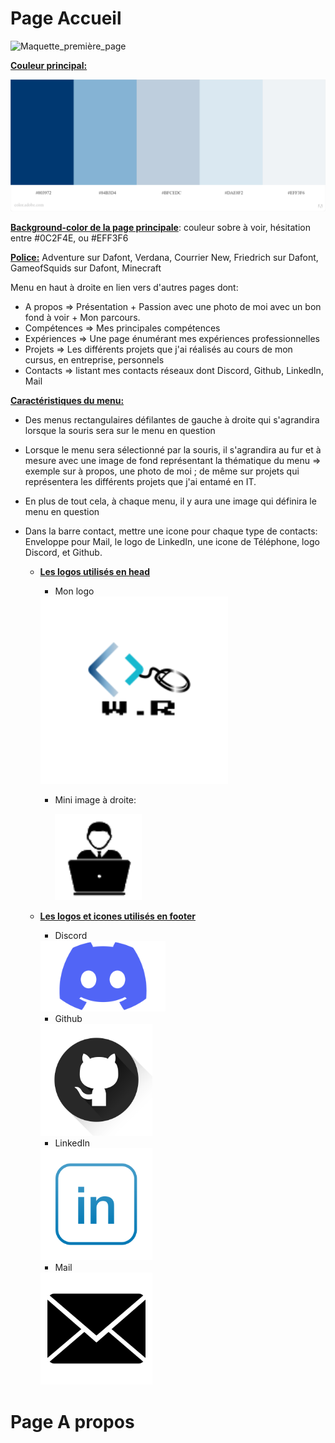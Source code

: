 # Page Accueil

![Maquette_première_page](./Maquettes/Maquette_première_page.png)

**<u>Couleur principal:</u>** 

![palettes_couleurs](./Maquettes/palettes_couleurs.jpeg)

<u>**Background-color de la page principale**</u>: couleur sobre à voir, hésitation entre #0C2F4E, ou #EFF3F6

**<u>Police:</u>** Adventure sur Dafont, Verdana, Courrier New, Friedrich sur Dafont, GameofSquids sur Dafont, Minecraft

Menu en haut à droite en lien vers d'autres pages dont:

- A propos =>  Présentation + Passion avec une photo de moi avec un bon fond à voir + Mon parcours.
- Compétences => Mes principales compétences
- Expériences => Une page énumérant mes expériences professionnelles
- Projets => Les différents projets que j'ai réalisés au cours de mon cursus, en entreprise, personnels
- Contacts => listant mes contacts réseaux dont Discord, Github, LinkedIn, Mail

**<u>Caractéristiques du menu:</u>**

- Des menus rectangulaires défilantes de gauche à droite qui s'agrandira lorsque la souris sera sur le menu en question

- Lorsque le menu sera sélectionné par la souris, il s'agrandira au fur et à mesure avec une image de fond représentant la thématique du menu => exemple sur à propos, une photo de moi ; de même sur projets qui représentera les différents projets que j'ai entamé en IT.

- En plus de tout cela, à chaque menu, il y aura une image qui définira le menu en question 

- Dans la barre contact, mettre une icone pour chaque type de contacts: Enveloppe pour Mail, le logo de LinkedIn, une icone de Téléphone, logo Discord, et Github. 

  

  - **<u>Les logos utilisés en head</u>**

    - Mon logo

    <img src="./Logos&Icons/My_Logo.png" alt="My_Logo" style="zoom:150%;" />

    - Mini image à droite:

      <img src="Logos&Icons\image_pc.png" style="zoom:175%;" />

  - **<u>Les logos et icones utilisés en footer</u>**

    - Discord

      

    <img src="./Logos&Icons/Logo_Discord.png" alt="Logo Discord" style="width:200px;" />

    

    - Github
  
    <img src="./Logos&Icons/Logo_github.png" alt="Logo github" style="zoom:35%;" />
  
    - LinkedIn
  
    
  
    <img src="./Logos&Icons/Logo_Linkedin.png" alt="`Logo Linkedin`" style="zoom:35%;" />
  
    - Mail
  
    <img src="./Logos&Icons/Logo_mail.png" alt="Logo mail" style="zoom:35%;" />
    
    

# Page A propos